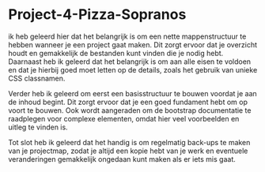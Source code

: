 # Project-4-Pizza-Sopranos
ik heb geleerd hier dat het belangrijk is om een nette mappenstructuur te hebben wanneer je een project gaat maken. Dit zorgt ervoor dat je overzicht houdt en gemakkelijk de bestanden kunt vinden die je nodig hebt. Daarnaast heb ik geleerd dat het belangrijk is om aan alle eisen te voldoen en dat je hierbij goed moet letten op de details, zoals het gebruik van unieke CSS classnamen.

Verder heb ik geleerd om eerst een basisstructuur te bouwen voordat je aan de inhoud begint. Dit zorgt ervoor dat je een goed fundament hebt om op voort te bouwen. Ook wordt aangeraden om de bootstrap documentatie te raadplegen voor complexe elementen, omdat hier veel voorbeelden en uitleg te vinden is.

Tot slot heb ik geleerd dat het handig is om regelmatig back-ups te maken van je projectmap, zodat je altijd een kopie hebt van je werk en eventuele veranderingen gemakkelijk ongedaan kunt maken als er iets mis gaat.
 
